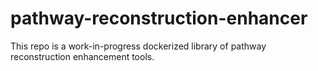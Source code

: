 # pathway-reconstruction-enhancer

This repo is a work-in-progress dockerized library of pathway reconstruction enhancement tools.
